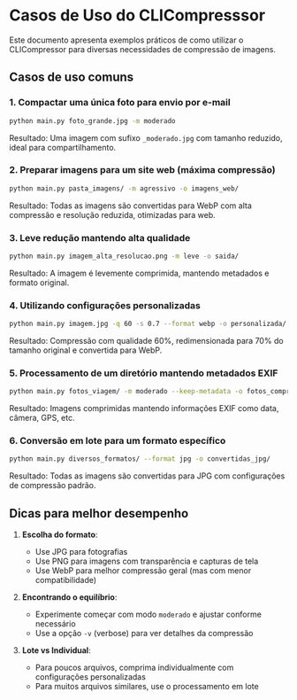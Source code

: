 # Casos de Uso do CLICompresssor

Este documento apresenta exemplos práticos de como utilizar o CLICompressor para diversas necessidades de compressão de imagens.

## Casos de uso comuns

### 1. Compactar uma única foto para envio por e-mail

```bash
python main.py foto_grande.jpg -m moderado
```

Resultado: Uma imagem com sufixo `_moderado.jpg` com tamanho reduzido, ideal para compartilhamento.

### 2. Preparar imagens para um site web (máxima compressão)

```bash
python main.py pasta_imagens/ -m agressivo -o imagens_web/
```

Resultado: Todas as imagens são convertidas para WebP com alta compressão e resolução reduzida, otimizadas para web.

### 3. Leve redução mantendo alta qualidade

```bash
python main.py imagem_alta_resolucao.png -m leve -o saida/
```

Resultado: A imagem é levemente comprimida, mantendo metadados e formato original.

### 4. Utilizando configurações personalizadas

```bash
python main.py imagem.jpg -q 60 -s 0.7 --format webp -o personalizada/
```

Resultado: Compressão com qualidade 60%, redimensionada para 70% do tamanho original e convertida para WebP.

### 5. Processamento de um diretório mantendo metadados EXIF

```bash
python main.py fotos_viagem/ -m moderado --keep-metadata -o fotos_comprimidas/
```

Resultado: Imagens comprimidas mantendo informações EXIF como data, câmera, GPS, etc.

### 6. Conversão em lote para um formato específico

```bash
python main.py diversos_formatos/ --format jpg -o convertidas_jpg/
```

Resultado: Todas as imagens são convertidas para JPG com configurações de compressão padrão.

## Dicas para melhor desempenho

1. **Escolha do formato**:
   - Use JPG para fotografias
   - Use PNG para imagens com transparência e capturas de tela
   - Use WebP para melhor compressão geral (mas com menor compatibilidade)

2. **Encontrando o equilíbrio**:
   - Experimente começar com modo `moderado` e ajustar conforme necessário
   - Use a opção `-v` (verbose) para ver detalhes da compressão

3. **Lote vs Individual**:
   - Para poucos arquivos, comprima individualmente com configurações personalizadas
   - Para muitos arquivos similares, use o processamento em lote
